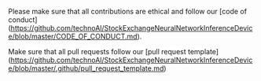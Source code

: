 Please make sure that all contributions are ethical and follow our [code of conduct] (https://github.com/technoAl/StockExchangeNeuralNetworkInferenceDevice/blob/master/CODE_OF_CONDUCT.md).

Make sure that all pull requests follow our [pull request template] (https://github.com/technoAl/StockExchangeNeuralNetworkInferenceDevice/blob/master/.github/pull_request_template.md)
